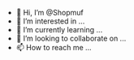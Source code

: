 - 👋 Hi, I’m @Shopmuf
- 👀 I’m interested in ...
- 🌱 I’m currently learning ...
- 💞️ I’m looking to collaborate on ...
- 📫 How to reach me ...

<!---
Shopmuf/Shopmuf is a ✨ special ✨ repository because its `README.md` (this file) appears on your GitHub profile.
You can click the Preview link to take a look at your changes.
--->
